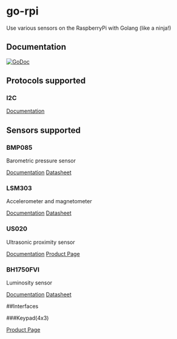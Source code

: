 # go-rpi

Use various sensors on the RaspberryPi with Golang (like a ninja!)

## Documentation

[![GoDoc](http://godoc.org/github.com/kid0m4n/go-rpi?status.png)](http://godoc.org/github.com/kid0m4n/go-rpi)

## Protocols supported

### I2C

  [Documentation](http://godoc.org/github.com/kid0m4n/go-rpi/i2c)

## Sensors supported

### BMP085

  Barometric pressure sensor

  [Documentation](http://godoc.org/github.com/kid0m4n/go-rpi/sensor/bmp085) [Datasheet](https://www.sparkfun.com/datasheets/Components/General/BST-BMP085-DS000-05.pdf)

### LSM303

  Accelerometer and magnetometer

  [Documentation](http://godoc.org/github.com/kid0m4n/go-rpi/sensor/lsm303) [Datasheet](https://www.sparkfun.com/datasheets/Sensors/Magneto/LSM303%20Datasheet.pdf)

### US020

  Ultrasonic proximity sensor

  [Documentation](http://godoc.org/github.com/kid0m4n/go-rpi/sensor/us020) [Product Page](http://www.digibay.in/sensor/object-detection-and-proximity?product_id=239)

### BH1750FVI

  Luminosity sensor

  [Documentation](http://godoc.org/github.com/kid0m4n/go-rpi/sensor/us020) [Datasheet](http://www.elechouse.com/elechouse/images/product/Digital%20light%20Sensor/bh1750fvi-e.pdf)

##Interfaces

###Keypad(4x3)

  [Product Page](http://www.adafruit.com/products/419#Learn)

